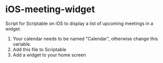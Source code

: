 # iOS-meeting-widget

Script for Scriptable on iOS to display a list of upcoming meetings in a widget.

1. Your calendar needs to be named "Calendar", otherwise change this variable.
2. Add this file to Scriptable
3. Add a widget to your home screen
